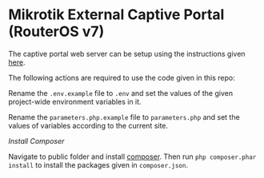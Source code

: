# Mikrotik External Captive Portal (RouterOS v7)

The captive portal web server can be setup using the instructions given [here](https://gist.github.com/nasirhafeez/d47c9d68742227a23f1011455a190490).

The following actions are required to use the code given in this repo:
 
Rename the `.env.example` file to `.env` and set the values of the given project-wide environment variables in it.

Rename the `parameters.php.example` file to `parameters.php` and set the values of variables according to the current site.

*Install Composer*

Navigate to public folder and install [composer](https://getcomposer.org/download/). Then run `php composer.phar install` to install the packages given in `composer.json`.

